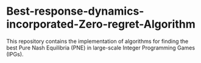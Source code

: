 # Best-response-dynamics-incorporated-Zero-regret-Algorithm
This repository contains the implementation of algorithms for finding the best Pure Nash Equilibria (PNE) in large-scale Integer Programming Games (IPGs).
